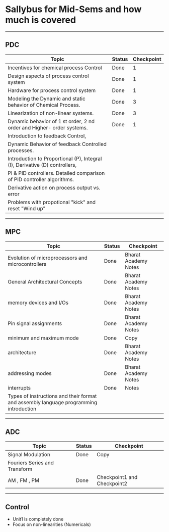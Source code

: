 # Sallybus for Mid-Sems and how much is covered

---
PDC
---
|Topic                                     |Status|Checkpoint|
| ---------------------------------------- | ---- | -------- |
|Incentives for chemical process Control   |Done|1|
|Design aspects of process control system  |Done|1|
|Hardware for process control system       |Done|1|
|Modeling the Dynamic and static behavior of Chemical Process. |Done|3|
|Linearization of non-linear systems.                          |Done|3|
|Dynamic behavior of 1 st order, 2 nd order and Higher- order systems.|Done|1|
|Introduction to feedback Control,|||
|Dynamic Behavior of feedback Controlled processes. |||
|Introduction to Proportional (P), Integral (I), Derivative (D) controllers,
PI & PID controllers. Detailed comparison of PID controller algorithms. |||
|Derivative action on process output vs. error |||
|Problems with propotional "kick" and reset "Wind up" |||

---
MPC
---
|Topic                                     |Status|Checkpoint|
| ---------------------------------------- | ---- | -------- |
|Evolution of microprocessors and microcontrollers|Done|Bharat Academy Notes|
|General Architectural Concepts                   |Done|Bharat Academy Notes|
|memory devices and I/Os                          |Done|Bharat Academy Notes|
|Pin signal assignments                           |Done|Bharat Academy Notes|
|minimum and maximum mode                         |Done|Copy|
|architecture                                     |Done|Bharat Academy Notes|
|addressing modes                                 |Done|Bharat Academy Notes|
|interrupts                                       |Done|Notes|
|Types of instructions and their format and assembly language programming introduction

---
ADC
---
|Topic                                     |Status|Checkpoint|
| ---------------------------------------- | ---- | -------- |
|Signal Modulation | Done | Copy |
|Fouriers Series and Transform | | |
|AM , FM , PM | Done | Checkpoint1 and Checkpoint2 |

------
Control
------
- Unit1 is completely done
- Focus on non-linearities (Numericals)


